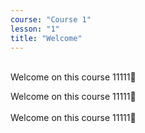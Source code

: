 ```yaml
---
course: "Course 1"
lesson: "1"
title: "Welcome"
---
```

<br />
Welcome on this course 11111🙂

Welcome on this course 11111🙂
<br /><br />
Welcome on this course 11111🙂